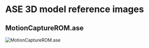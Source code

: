 # ASE 3D model reference images

## MotionCaptureROM.ase
![MotionCaptureROM.ase](MotionCaptureROM_ase.gif)

